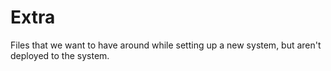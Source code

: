 # Extra

Files that we want to have around while setting up a new system, but aren't
deployed to the system.
